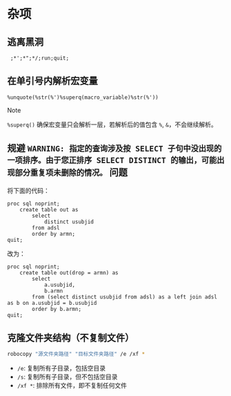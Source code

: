 # 杂项

## 逃离黑洞

```sas
 ;*';*";*/;run;quit;
```

## 在单引号内解析宏变量

```sas
%unquote(%str(%')%superq(macro_variable)%str(%'))
```

> [!NOTE]
>
> `%superq()` 确保宏变量只会解析一层，若解析后的值包含 `%`, `&`，不会继续解析。

## 规避 `WARNING: 指定的查询涉及按 SELECT 子句中没出现的一项排序。由于您正排序 SELECT DISTINCT 的输出，可能出现部分重复项未删除的情况。` 问题

将下面的代码：

```sas
proc sql noprint;
    create table out as
        select
            distinct usubjid
        from adsl
        order by armn;
quit;
```

改为：

```sas
proc sql noprint;
    create table out(drop = armn) as
        select
            a.usubjid,
            b.armn
        from (select distinct usubjid from adsl) as a left join adsl as b on a.usubjid = b.usubjid
        order by b.armn;
quit;
```

## 克隆文件夹结构（不复制文件）

```bash
robocopy "源文件夹路径" "目标文件夹路径" /e /xf *
```

- `/e`: 复制所有子目录，包括空目录
- `/s`: 复制所有子目录，但不包括空目录
- `/xf *`: 排除所有文件，即不复制任何文件
